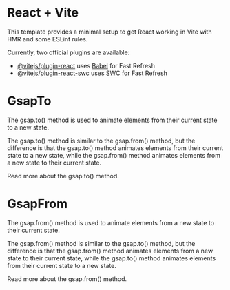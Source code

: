 # React + Vite

This template provides a minimal setup to get React working in Vite with HMR and some ESLint rules.

Currently, two official plugins are available:

- [@vitejs/plugin-react](https://github.com/vitejs/vite-plugin-react/blob/main/packages/plugin-react/README.md) uses [Babel](https://babeljs.io/) for Fast Refresh
- [@vitejs/plugin-react-swc](https://github.com/vitejs/vite-plugin-react-swc) uses [SWC](https://swc.rs/) for Fast Refresh

# GsapTo

The gsap.to() method is used to animate elements from their current state to a new state.

The gsap.to() method is similar to the gsap.from() method, but the difference is that the gsap.to() method animates elements from their current state to a new state, while the gsap.from() method animates elements from a new state to their current state.

Read more about the gsap.to() method.


# GsapFrom

The gsap.from() method is used to animate elements from a new state to their current state.

The gsap.from() method is similar to the gsap.to() method, but the difference is that the gsap.from() method animates elements from a new state to their current state, while the gsap.to() method animates elements from their current state to a new state.

Read more about the gsap.from() method.




